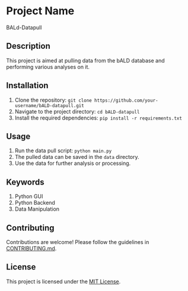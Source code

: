 # Project Name

BALd-Datapull

## Description

This project is aimed at pulling data from the bALD database and performing various analyses on it.

## Installation

1. Clone the repository: `git clone https://github.com/your-username/bALD-datapull.git`
2. Navigate to the project directory: `cd bALD-datapull`
3. Install the required dependencies: `pip install -r requirements.txt`

## Usage

1. Run the data pull script: `python main.py`
2. The pulled data can be saved in the `data` directory.
3. Use the data for further analysis or processing.

## Keywords

1. Python GUI
2. Python Backend
3. Data Manipulation

## Contributing

Contributions are welcome! Please follow the guidelines in [CONTRIBUTING.md](CONTRIBUTING.md).

## License

This project is licensed under the [MIT License](LICENSE).
